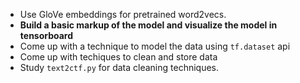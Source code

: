 - Use GloVe embeddings for pretrained word2vecs. 
- **Build a basic markup of the model and visualize the model in tensorboard**
- Come up with a technique to model the data using `tf.dataset` api
- Come up with techiques to clean and store data
- Study `text2ctf.py` for data cleaning techniques.
